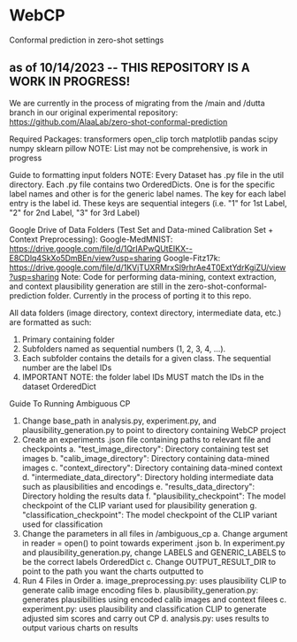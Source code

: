 # WebCP
Conformal prediction in zero-shot settings

## as of 10/14/2023 -- THIS REPOSITORY IS A WORK IN PROGRESS! 
We are currently in the process of migrating from the /main and /dutta branch in our original experimental repository: https://github.com/AlaaLab/zero-shot-conformal-prediction 


Required Packages:
transformers
open_clip
torch
matplotlib
pandas
scipy
numpy
sklearn
pillow
NOTE: List may not be comprehensive, is work in progress

Guide to formatting input folders
NOTE: Every Dataset has .py file in the util directory. Each .py file contains two OrderedDicts. One is for the specific label names and other is for the generic label names. The key for each label entry is the label id. These keys are sequential integers (i.e. "1" for 1st Label, "2" for 2nd Label, "3" for 3rd Label)

Google Drive of Data Folders (Test Set and Data-mined Calibration Set + Context Preprocessing):
Google-MedMNIST: https://drive.google.com/file/d/1QrIAPwQUtEIKX--E8CDlq4SkXo5DmBEn/view?usp=sharing 
Google-Fitz17k: https://drive.google.com/file/d/1KVjTUXRMrxSl9rhrAe4T0ExtYdrKgiZU/view?usp=sharing 
Note: Code for performing data-mining, context extraction, and context plausibility generation are still in the zero-shot-conformal-prediction folder. Currently in the process of porting it to this repo.

All data folders (image directory, context directory, intermediate data, etc.) are formatted as such:
1. Primary containing folder
2. Subfolders named as sequential numbers (1, 2, 3, 4, ...). 
3. Each subfolder contains the details for a given class. The sequential number are the label IDs
4. IMPORTANT NOTE: the folder label IDs MUST match the IDs in the dataset OrderedDict

Guide To Running Ambiguous CP
1. Change base_path in analysis.py, experiment.py, and plausibility_generation.py to point to directory containing WebCP project
2. Create an experiments .json file containing paths to relevant file and checkpoints
    a. "test_image_directory": Directory containing test set images
    b. "calib_image_directory": Directory containing data-mined images
    c. "context_directory": Directory containing data-mined context
    d. "intermediate_data_directory": Directory holding intermediate data such as plausibilities and encodings
    e. "results_data_directory": Directory holding the results data
    f. "plausibility_checkpoint": The model checkpoint of the CLIP variant used for plausibility generation
    g. "classification_checkpoint": The model checkpoint of the CLIP variant used for classification
3. Change the parameters in all files in /ambiguous_cp
    a. Change argument in reader = open() to point towards experiment .json
    b. In experiment.py and plausibility_generation.py, change LABELS and GENERIC_LABELS to be the correct labels OrderedDict
    c. Change OUTPUT_RESULT_DIR to point to the path you want the charts outputted to
4. Run 4 Files in Order
    a. image_preprocessing.py: uses plausibility CLIP to generate calib image encoding files
    b. plausibility_generation.py: generates plausibilities using encoded calib images and context filees
    c. experiment.py: uses plausibility and classification CLIP to generate adjusted sim scores and carry out CP
    d. analysis.py: uses results to output various charts on results
